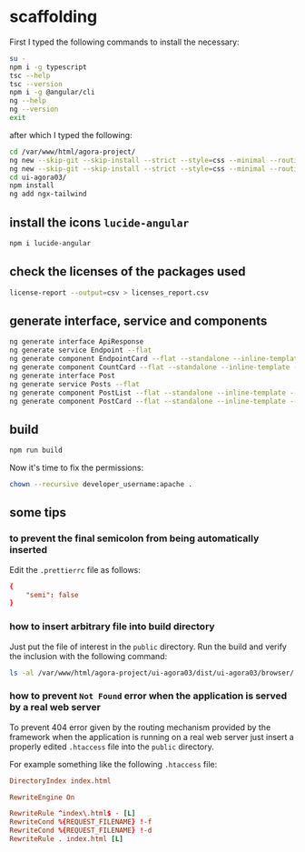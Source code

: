 # scaffolding

First I typed the following commands to install the necessary:

```bash
su -
npm i -g typescript
tsc --help
tsc --version
npm i -g @angular/cli
ng --help
ng --version
exit
```

after which I typed the following:

```bash
cd /var/www/html/agora-project/
ng new --skip-git --skip-install --strict --style=css --minimal --routing --ssr=false --dry-run ui-agora03
ng new --skip-git --skip-install --strict --style=css --minimal --routing --ssr=false ui-agora03
cd ui-agora03/
npm install
ng add ngx-tailwind
```

## install the icons `lucide-angular`

```bash
npm i lucide-angular
```

## check the licenses of the packages used

```bash
license-report --output=csv > licenses_report.csv
```

## generate interface, service and components

```bash
ng generate interface ApiResponse
ng generate service Endpoint --flat
ng generate component EndpointCard --flat --standalone --inline-template --inline-style
ng generate component CountCard --flat --standalone --inline-template --inline-style
ng generate interface Post
ng generate service Posts --flat
ng generate component PostList --flat --standalone --inline-template --inline-style
ng generate component PostCard --flat --standalone --inline-template --inline-style
```

## build

```bash
npm run build
```

Now it's time to fix the permissions:

```bash
chown --recursive developer_username:apache .
```

## some tips

### to prevent the final semicolon from being automatically inserted

Edit the `.prettierrc` file as follows:

```conf
{
    "semi": false
}
```

### how to insert arbitrary file into build directory

Just put the file of interest in the `public` directory.
Run the build and verify the inclusion with the following command:

```bash
ls -al /var/www/html/agora-project/ui-agora03/dist/ui-agora03/browser/
```

### how to prevent `Not Found` error when the application is served by a real web server

To prevent 404 error given by the routing mechanism provided by the framework when the application is running on a real web server just insert a properly edited `.htaccess` file into the `public` directory.

For example something like the following `.htaccess` file:

```conf
DirectoryIndex index.html

RewriteEngine On

RewriteRule ^index\.html$ - [L]
RewriteCond %{REQUEST_FILENAME} !-f
RewriteCond %{REQUEST_FILENAME} !-d
RewriteRule . index.html [L]
```
